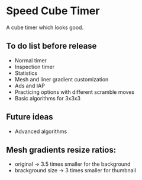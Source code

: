 # Speed Cube Timer

A cube timer which looks good.

## To do list before release
- Normal timer
- Inspection timer
- Statistics
- Mesh and liner gradient customization
- Ads and IAP
- Practicing options with different scramble moves
- Basic algorithms for 3x3x3

## Future ideas
- Advanced algorithms

## Mesh gradients resize ratios:
- original -> 3.5 times smaller for the background
- brackground size -> 3 times smaller for thumbnail